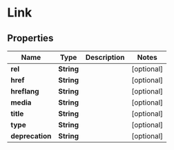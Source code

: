 

# Link


## Properties

| Name | Type | Description | Notes |
|------------ | ------------- | ------------- | -------------|
|**rel** | **String** |  |  [optional] |
|**href** | **String** |  |  [optional] |
|**hreflang** | **String** |  |  [optional] |
|**media** | **String** |  |  [optional] |
|**title** | **String** |  |  [optional] |
|**type** | **String** |  |  [optional] |
|**deprecation** | **String** |  |  [optional] |



